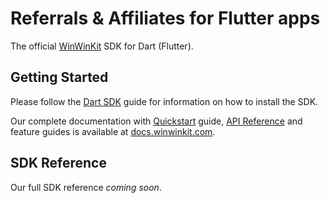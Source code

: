 # Referrals & Affiliates for Flutter apps

The official [WinWinKit](https://winwinkit.com) SDK for Dart (Flutter).

## Getting Started

Please follow the [Dart SDK](https://docs.winwinkit.com/integrations/dart-sdk) guide for information on how to install the SDK.

Our complete documentation with [Quickstart](https://docs.winwinkit.com/quickstart) guide, [API Reference](https://docs.winwinkit.com/api-reference) and feature guides is available at [docs.winwinkit.com](https://docs.winwinkit.com).

## SDK Reference

Our full SDK reference _coming soon_.
